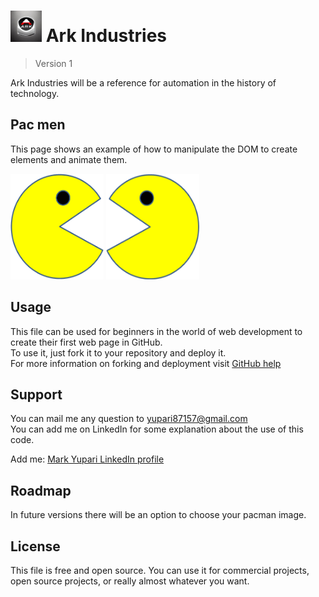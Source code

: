 <h1><img src="./images/logo12.jpg" alt=personal logo" width=50> Ark Industries</h1>

> Version 1

Ark Industries will be a reference for automation in the history of technology.

## Pac men

This page shows an example of how to manipulate the DOM to create elements and animate them.  

<img src="./images/PacMan1.png" height="169" width="149">
<img src="./images/PacMan3.png" height="169" width="149">

## Usage

This file can be used for beginners in the world of web development to create their first web page in GitHub.  
To use it, just fork it to your repository and deploy it.  
For more information on forking and deployment visit <a href="https://docs.github.com/en">GitHub help</a>

## Support

You can mail me any question to yupari87157@gmail.com  
You can add me on LinkedIn for some explanation about the use of this code.  
<p>Add me: <a href="https://www.linkedin.com/in/markyupariruiz/" target="_blank">Mark Yupari LinkedIn profile</a></p>

## Roadmap

In future versions there will be an option to choose your pacman image.

## License

This file is free and open source. You can use it for commercial projects, open source projects, or really almost whatever you want.
